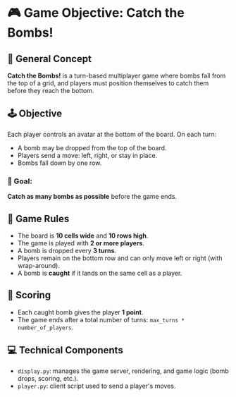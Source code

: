 
# 🎮 Game Objective: Catch the Bombs!

## 🧠 General Concept

**Catch the Bombs!** is a turn-based multiplayer game where bombs fall from the top of a grid, and players must position themselves to catch them before they reach the bottom.

## 🕹️ Objective

Each player controls an avatar at the bottom of the board. On each turn:

* A bomb may be dropped from the top of the board.
* Players send a move: left, right, or stay in place.
* Bombs fall down by one row.

### 🎯 Goal:

**Catch as many bombs as possible** before the game ends.


## 🧩 Game Rules

* The board is **10 cells wide** and **10 rows high**.
* The game is played with **2 or more players**.
* A bomb is dropped every **3 turns**.
* Players remain on the bottom row and can only move left or right (with wrap-around).
* A bomb is **caught** if it lands on the same cell as a player.


## 🔢 Scoring

* Each caught bomb gives the player **1 point**.
* The game ends after a total number of turns: `max_turns * number_of_players`.


## 💻 Technical Components

* `display.py`: manages the game server, rendering, and game logic (bomb drops, scoring, etc.).
* `player.py`: client script used to send a player's moves.
